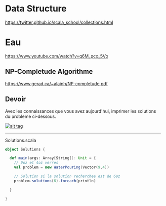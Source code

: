 # Data Structure

https://twitter.github.io/scala_school/collections.html

# Eau

https://www.youtube.com/watch?v=q6M_pco_5Vo

## NP-Completude Algorithme

https://www.gerad.ca/~alainh/NP-completude.pdf

## Devoir

Avec les connaissances que vous avez aujourd'hui, imprimer les solutions du probleme ci-dessous.

[![alt tag](2)][1]

  [1]: https://www.youtube.com/watch?v=q6M_pco_5Vo
  [2]: (WaterPouring.png) (Water Pouring Image)


---

Solutions.scala
```Scala
object Solutions {

  def main(args: Array[String]): Unit = {
    // 9oz et 4oz verres
    val problem = new WaterPouring(Vector(9,4))

    // Solution si la solution recherchee est de 6oz
    problem.solutions(6).foreach(println)

  }

}
```
